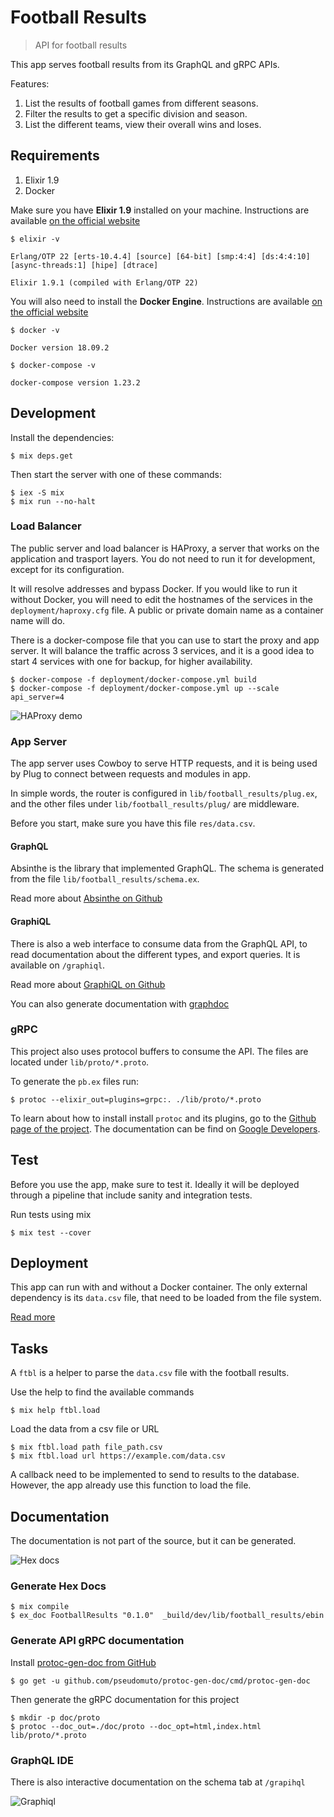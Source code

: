 # Football Results

> API for football results

This app serves football results from its GraphQL and gRPC APIs.

Features:
1. List the results of football games from different seasons.
2. Filter the results to get a specific division and season.
3. List the different teams, view their overall wins and loses.

## Requirements

1. Elixir 1.9
1. Docker

Make sure you have **Elixir 1.9** installed on your machine. Instructions are
  available [on the official website](https://elixir-lang.org/install.html)
```
$ elixir -v

Erlang/OTP 22 [erts-10.4.4] [source] [64-bit] [smp:4:4] [ds:4:4:10] [async-threads:1] [hipe] [dtrace]

Elixir 1.9.1 (compiled with Erlang/OTP 22)
```

You will also need to install the **Docker Engine**. Instructions are available
  [on the official website](https://docs.docker.com/install/)
```
$ docker -v

Docker version 18.09.2
```
```
$ docker-compose -v

docker-compose version 1.23.2
```

## Development

Install the dependencies:
```
$ mix deps.get
```

Then start the server with one of these commands:
```
$ iex -S mix
$ mix run --no-halt
```

### Load Balancer

The public server and load balancer is HAProxy, a server that works on
  the application and trasport layers. You do not need to run it for
  development, except for its configuration.

It will resolve addresses and bypass Docker. If you would like to run it
  without Docker, you will need to edit the hostnames of the services
  in the `deployment/haproxy.cfg` file. A public or private domain name
  as a container name will do.

There is a docker-compose file that you can use to start the proxy and
  app server. It will balance the traffic across 3 services, and it is
  a good idea to start 4 services with one for backup, for higher
  availability.

```
$ docker-compose -f deployment/docker-compose.yml build
$ docker-compose -f deployment/docker-compose.yml up --scale api_server=4
```

![HAProxy demo](https://github.com/shavit/animated-telegram/blob/master/doc/haproxy.gif)


### App Server

The app server uses Cowboy to serve HTTP requests, and it is being used
by Plug to connect between requests and modules in app.

In simple words, the router is configured in `lib/football_results/plug.ex`,
  and the other files under `lib/football_results/plug/` are middleware.

Before you start, make sure you have this file `res/data.csv`.

#### GraphQL

Absinthe is the library that implemented GraphQL. The schema is
  generated from the file `lib/football_results/schema.ex`.

Read more about [Absinthe on Github](https://github.com/absinthe-graphql/absinthe)

#### GraphiQL

There is also a web interface to consume data from the GraphQL API, to read
  documentation about the different types, and export queries. It is
  available on `/graphiql`.

Read more about [GraphiQL on Github](https://github.com/graphql/graphiql)

You can also generate documentation with [graphdoc](https://github.com/2fd/graphdoc)

### gRPC

This project also uses protocol buffers to consume the API. The files
  are located under `lib/proto/*.proto`.

To generate the `pb.ex` files run:
```
$ protoc --elixir_out=plugins=grpc:. ./lib/proto/*.proto
```

To learn about how to install install `protoc` and its plugins, go to the
  [Github page of the project](https://github.com/protocolbuffers/protobuf).
The documentation can be find on [Google Developers](https://developers.google.com/protocol-buffers/).

## Test

Before you use the app, make sure to test it. Ideally it will be deployed
  through a pipeline that include sanity and integration tests.

Run tests using mix
```
$ mix test --cover
```

## Deployment

This app can run with and without a Docker container. The only external
dependency is its `data.csv` file, that need to be loaded from the file system.

[Read more](deployment)

## Tasks

A `ftbl` is a helper to parse the `data.csv` file with the football results.

Use the help to find the available commands
```
$ mix help ftbl.load
```

Load the data from a csv file or URL
```
$ mix ftbl.load path file_path.csv
$ mix ftbl.load url https://example.com/data.csv
```

A callback need to be implemented to send to results to the database. However,
  the app already use this function to load the file.

## Documentation

The documentation is not part of the source, but it can be generated.

![Hex docs](https://github.com/shavit/animated-telegram/blob/master/doc/docs_hex.gif)

### Generate Hex Docs

```
$ mix compile
$ ex_doc FootballResults "0.1.0"  _build/dev/lib/football_results/ebin
```

### Generate API gRPC documentation

Install [protoc-gen-doc from GitHub](https://github.com/pseudomuto/protoc-gen-doc)

```
$ go get -u github.com/pseudomuto/protoc-gen-doc/cmd/protoc-gen-doc
```

Then generate the gRPC documentation for this project

```
$ mkdir -p doc/proto
$ protoc --doc_out=./doc/proto --doc_opt=html,index.html lib/proto/*.proto
```

### GraphQL IDE

There is also interactive documentation on the schema tab at `/grapihql`

![Graphiql](https://github.com/shavit/animated-telegram/blob/master/doc/docs_graphiql.gif)

